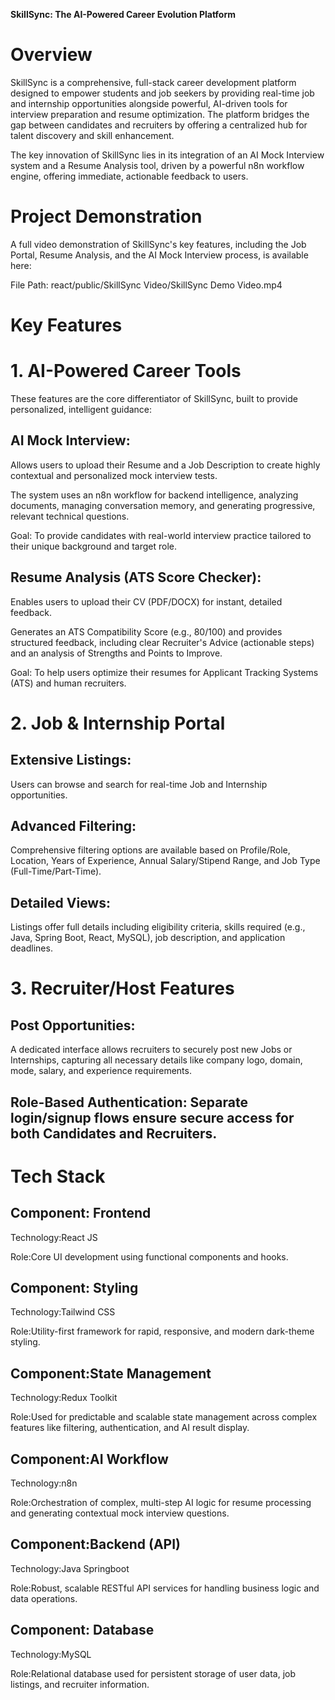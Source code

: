**SkillSync: The AI-Powered Career Evolution Platform**

# Overview

SkillSync is a comprehensive, full-stack career development platform designed to empower students and job seekers by providing real-time job and internship opportunities alongside powerful, AI-driven tools for interview preparation and resume optimization. The platform bridges the gap between candidates and recruiters by offering a centralized hub for talent discovery and skill enhancement.

The key innovation of SkillSync lies in its integration of an AI Mock Interview system and a Resume Analysis tool, driven by a powerful n8n workflow engine, offering immediate, actionable feedback to users.

# Project Demonstration

A full video demonstration of SkillSync's key features, including the Job Portal, Resume Analysis, and the AI Mock Interview process, is available here:

File Path: react/public/SkillSync Video/SkillSync Demo Video.mp4

# Key Features

# 1. AI-Powered Career Tools

These features are the core differentiator of SkillSync, built to provide personalized, intelligent guidance:

## AI Mock Interview:

Allows users to upload their Resume and a Job Description to create highly contextual and personalized mock interview tests.

The system uses an n8n workflow for backend intelligence, analyzing documents, managing conversation memory, and generating progressive, relevant technical questions.

Goal: To provide candidates with real-world interview practice tailored to their unique background and target role.

## Resume Analysis (ATS Score Checker):

Enables users to upload their CV (PDF/DOCX) for instant, detailed feedback.

Generates an ATS Compatibility Score (e.g., 80/100) and provides structured feedback, including clear Recruiter's Advice (actionable steps) and an analysis of Strengths and Points to Improve.

Goal: To help users optimize their resumes for Applicant Tracking Systems (ATS) and human recruiters.

# 2. Job & Internship Portal

## Extensive Listings: 
Users can browse and search for real-time Job and Internship opportunities.

## Advanced Filtering:
Comprehensive filtering options are available based on Profile/Role, Location, Years of Experience, Annual Salary/Stipend Range, and Job Type (Full-Time/Part-Time).

## Detailed Views: 
Listings offer full details including eligibility criteria, skills required (e.g., Java, Spring Boot, React, MySQL), job description, and application deadlines.

# 3. Recruiter/Host Features

## Post Opportunities: 
A dedicated interface allows recruiters to securely post new Jobs or Internships, capturing all necessary details like company logo, domain, mode, salary, and experience requirements.

## Role-Based Authentication: Separate login/signup flows ensure secure access for both Candidates and Recruiters.

# Tech Stack

## Component: Frontend

Technology:React JS

Role:Core UI development using functional components and hooks.

## Component: Styling

Technology:Tailwind CSS

Role:Utility-first framework for rapid, responsive, and modern dark-theme styling.

## Component:State Management

Technology:Redux Toolkit

Role:Used for predictable and scalable state management across complex features like filtering, authentication, and AI result display.

## Component:AI Workflow

Technology:n8n

Role:Orchestration of complex, multi-step AI logic for resume processing and generating contextual mock interview questions.

## Component:Backend (API)

Technology:Java Springboot

Role:Robust, scalable RESTful API services for handling business logic and data operations.

## Component: Database

Technology:MySQL

Role:Relational database used for persistent storage of user data, job listings, and recruiter information.
